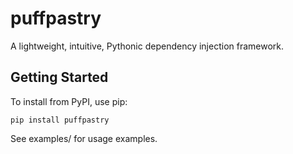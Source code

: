 # puffpastry

A lightweight, intuitive, Pythonic dependency injection framework.


## Getting Started

To install from PyPI, use pip:

    pip install puffpastry


See examples/ for usage examples.